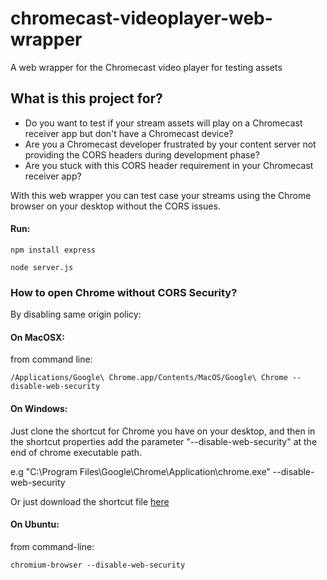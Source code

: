 # chromecast-videoplayer-web-wrapper
A web wrapper for the Chromecast video player for testing assets

## What is this project for?

* Do you want to test if your stream assets will play on a Chromecast receiver app but don't have a Chromecast device?
* Are you a Chromecast developer frustrated by your content server not providing the CORS headers during development phase?
* Are you stuck with this CORS header requirement in your Chromecast receiver app?


With this web wrapper you can test case your streams using the Chrome browser on your desktop without the CORS issues.

#### Run:

`npm install express`

`node server.js`

### How to open Chrome without CORS Security?

By disabling same origin policy:

#### On MacOSX:

from command line:

`/Applications/Google\ Chrome.app/Contents/MacOS/Google\ Chrome --disable-web-security`

#### On Windows:

Just clone the shortcut for Chrome you have on your desktop, and then in the shortcut properties add the parameter "--disable-web-security" at the end of chrome executable path.

e.g
"C:\Program Files\Google\Chrome\Application\chrome.exe" --disable-web-security

Or just download the shortcut file [here](https://github.com/fab1o/chromecast-videoplayer-web-wrapper/blob/master/chrome-shortcut/Chrome-No-Security.lnk)


#### On Ubuntu:

from command-line:

`chromium-browser --disable-web-security`


